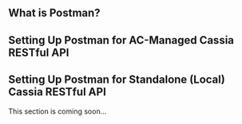 ## What is Postman?
## Setting Up Postman for AC-Managed Cassia RESTful API
## Setting Up Postman for Standalone (Local) Cassia RESTful API
This section is coming soon...
